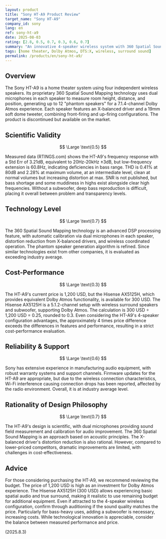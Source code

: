 ```yaml
---
layout: product
title: "Sony HT-A9 Product Review"
target_name: "Sony HT-A9"
company_id: sony
lang: en
ref: sony-ht-a9
date: 2025-08-03
rating: [2.8, 0.5, 0.7, 0.3, 0.6, 0.7]
summary: "An innovative 4-speaker wireless system with 360 Spatial Sound Mapping, but it has issues with bass deficiency and cost-performance."
tags: [home theater, Dolby Atmos, DTS:X, wireless, surround sound]
permalink: /products/en/sony-ht-a9/
---
```


## Overview

The Sony HT-A9 is a home theater system using four independent wireless speakers. Its proprietary 360 Spatial Sound Mapping technology uses dual microphones in each speaker to measure room height, distance, and position, generating up to 12 "phantom speakers" for a 7.1.4-channel Dolby Atmos experience. Each speaker features an X-balanced driver and a 19mm soft dome tweeter, combining front-firing and up-firing configurations. The product is discontinued but available on the market.

## Scientific Validity

$$ \Large \text{0.5} $$

Measured data (RTINGS.com) shows the HT-A9's frequency response with a Std Err of 3.21dB, equivalent to 20Hz-20kHz ±3dB, but low-frequency extension is 60.8Hz, indicating deficiencies in bass range. THD is 0.41% at 80dB and 2.28% at maximum volume, at an intermediate level, clean at normal volumes but increasing distortion at max. SNR is not published, but bass shortage and some muddiness in highs exist alongside clear high frequencies. Without a subwoofer, deep bass reproduction is difficult, placing it overall between problem and transparency levels.

## Technology Level

$$ \Large \text{0.7} $$

The 360 Spatial Sound Mapping technology is an advanced DSP processing feature, with automatic calibration via dual microphones in each speaker, distortion reduction from X-balanced drivers, and wireless coordinated operation. The phantom speaker generation algorithm is refined. Since similar technologies exist from other companies, it is evaluated as exceeding industry average.

## Cost-Performance

$$ \Large \text{0.3} $$

The HT-A9's current price is 1,200 USD, but the Hisense AX5125H, which provides equivalent Dolby Atmos functionality, is available for 300 USD. The Hisense AX5125H is a 5.1.2-channel setup with wireless surround speakers and subwoofer, supporting Dolby Atmos. The calculation is 300 USD ÷ 1,200 USD = 0.25, rounded to 0.3. Even considering the HT-A9's 4-speaker configuration advantages, the approximately 4 times price difference exceeds the differences in features and performance, resulting in a strict cost-performance evaluation.

## Reliability & Support

$$ \Large \text{0.6} $$

Sony has extensive experience in manufacturing audio equipment, with robust warranty systems and support channels. Firmware updates for the HT-A9 are appropriate, but due to the wireless connection characteristics, Wi-Fi interference causing connection drops has been reported, affected by the radio environment. Overall, it is at industry average level.

## Rationality of Design Philosophy

$$ \Large \text{0.7} $$

The HT-A9's design is scientific, with dual microphones providing sound field measurement and calibration for audio improvement. The 360 Spatial Sound Mapping is an approach based on acoustic principles. The X-balanced driver's distortion reduction is also rational. However, compared to lower-priced competitors, dramatic improvements are limited, with challenges in cost-effectiveness.

## Advice

For those considering purchasing the HT-A9, we recommend reviewing the budget. The price of 1,200 USD is high as an investment for Dolby Atmos experience. The Hisense AX5125H (300 USD) allows experiencing basic spatial audio and true surround, making it realistic to use remaining budget for additional equipment. Even if attracted to the 4-speaker wireless configuration, confirm through auditioning if the sound quality matches the price. Particularly for bass-heavy uses, adding a subwoofer is necessary, increasing costs. While technological innovation is appreciable, consider the balance between measured performance and price.

(2025.8.3)
